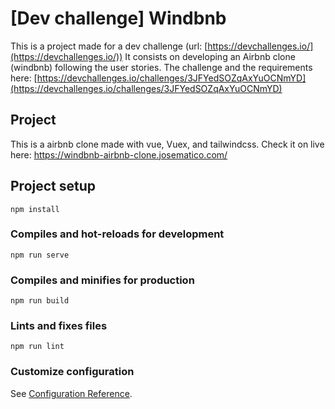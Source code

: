 # [Dev challenge] Windbnb

This is a project made for a dev challenge (url: [https://devchallenges.io/](https://devchallenges.io/)) It consists on developing an Airbnb clone (windbnb) following the user stories.
The challenge and the requirements here: [https://devchallenges.io/challenges/3JFYedSOZqAxYuOCNmYD](https://devchallenges.io/challenges/3JFYedSOZqAxYuOCNmYD)

## Project

This is a airbnb clone made with vue, Vuex, and tailwindcss. Check it on live here: https://windbnb-airbnb-clone.josematico.com/

## Project setup

```
npm install
```

### Compiles and hot-reloads for development

```
npm run serve
```

### Compiles and minifies for production

```
npm run build
```

### Lints and fixes files

```
npm run lint
```

### Customize configuration

See [Configuration Reference](https://cli.vuejs.org/config/).
